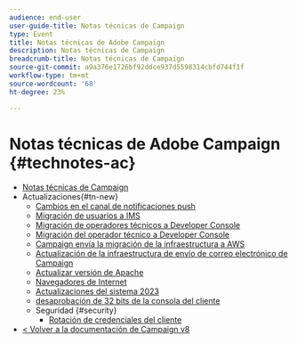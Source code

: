 ```yaml
---
audience: end-user
user-guide-title: Notas técnicas de Campaign
type: Event
title: Notas técnicas de Adobe Campaign
description: Notas técnicas de Campaign
breadcrumb-title: Notas técnicas de Campaign
source-git-commit: a9a376e1726bf92ddce937d5598314cbfd744f1f
workflow-type: tm+mt
source-wordcount: '68'
ht-degree: 23%

---
```



# Notas técnicas de Adobe Campaign {#technotes-ac}

+ [Notas técnicas de Campaign](technotes-home.md)
+ Actualizaciones{#tn-new}
   + [Cambios en el canal de notificaciones push](upgrades/push-technote.md)
   + [Migración de usuarios a IMS](upgrades/migrate-users-to-ims.md)
   + [Migración de operadores técnicos a Developer Console](upgrades/ims-migration.md)
   + [Migración del operador técnico a Developer Console](upgrades/ims-migration-old.md)
   + [Campaign envía la migración de la infraestructura a AWS](upgrades/migrate-to-aws.md)
   + [Actualización de la infraestructura de envío de correo electrónico de Campaign](upgrades/upgrade-to-aws.md)
   + [Actualizar versión de Apache](upgrades/apache.md)
   + [Navegadores de Internet](upgrades/browsers.md)
   + [Actualizaciones del sistema 2023](upgrades/tech-stack-upgrade.md)
   + [desaprobación de 32 bits de la consola del cliente](upgrades/console.md)
   + Seguridad {#security}
      + [Rotación de credenciales del cliente](security/credential-rotation-guide.md)
+ [&lt; Volver a la documentación de Campaign v8](https://experienceleague.adobe.com/es/docs/campaign/campaign-v8/campaign-home)
